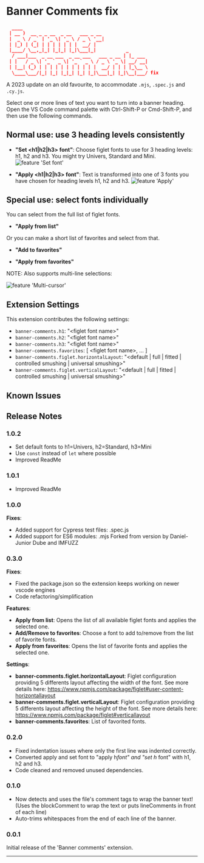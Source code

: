 # Banner Comments fix

```json
  ____
 | __ )  __ _ _ __  _ __   ___ _ __
 |  _ \ / _` | '_ \| '_ \ / _ \ '__|
 | |_) | (_| | | | | | | |  __/ |
 |____/ \__,_|_| |_|_| |_|\___|_|           _
  / ___|___  _ __ ___  _ __ ___   ___ _ __ | |_ ___
 | |   / _ \| '_ ` _ \| '_ ` _ \ / _ \ '_ \| __/ __|
 | |__| (_) | | | | | | | | | | |  __/ | | | |_\__ \
  \____\___/|_| |_| |_|_| |_| |_|\___|_| |_|\__|___/ fix
```

A 2023 update on an old favourite, to accommodate `.mjs`, `.spec.js` and `.cy.js`.

Select one or more lines of text you want to turn into a banner heading. Open the VS Code command palette with Ctrl-Shift-P or Cmd-Shift-P, and then use the following commands.

## Normal use: use 3 heading levels consistently

- **"Set <h1|h2|h3> font"**: Choose figlet fonts to use for 3 heading levels: h1, h2 and h3. You might try Univers, Standard and Mini.
  ![feature 'Set font'](images/banner-comments-set-font.gif)

- **"Apply <h1|h2|h3> font"**: Text is transformed into one of 3 fonts you have chosen for heading levels h1, h2 and h3.
  ![feature 'Apply'](images/banner-comments-apply.gif)

## Special use: select fonts individually

You can select from the full list of figlet fonts.

- **"Apply from list"**

Or you can make a short list of favorites and select from that.

- **"Add to favorites"**

- **"Apply from favorites"**

NOTE: Also supports multi-line selections:

![feature 'Multi-cursor'](images/banner-comments-multi-line.gif)

## Extension Settings

This extension contributes the following settings:

- `banner-comments.h1`: "\<figlet font name\>"
- `banner-comments.h2`: "\<figlet font name\>"
- `banner-comments.h3`: "\<figlet font name\>"
- `banner-comments.favorites`: [ \<figlet font name\>, ... ]
- `banner-comments.figlet.horizontalLayout`: "\<default | full | fitted | controlled smushing | universal smushing\>"
- `banner-comments.figlet.verticalLayout`: "\<default | full | fitted | controlled smushing | universal smushing\>"

## Known Issues

## Release Notes

### 1.0.2

- Set default fonts to h1=Univers, h2=Standard, h3=Mini
- Use `const` instead of `let` where possible
- Improved ReadMe

### 1.0.1

- Improved ReadMe

### 1.0.0

**Fixes**:

- Added support for Cypress test files: .spec.js
- Added support for ES6 modules: .mjs
  Forked from version by Daniel-Junior Dube and IMFUZZ

### 0.3.0

**Fixes**:

- Fixed the package.json so the extension keeps working on newer vscode engines
- Code refactoring/simplification

**Features**:

- **Apply from list**: Opens the list of all available figlet fonts and applies the selected one.
- **Add/Remove to favorites**: Choose a font to add to/remove from the list of favorite fonts.
- **Apply from favorites**: Opens the list of favorite fonts and applies the selected one.

**Settings**:

- **banner-comments.figlet.horizontalLayout**: Figlet configuration providing 5 differents layout affecting the width of the font. See more details here: <https://www.npmjs.com/package/figlet#user-content-horizontallayout>
- **banner-comments.figlet.verticalLayout**: Figlet configuration providing 5 differents layout affecting the height of the font. See more details here: <https://www.npmjs.com/package/figlet#verticallayout>
- **banner-comments.favorites**: List of favorited fonts.

### 0.2.0

- Fixed indentation issues where only the first line was indented correctly.
- Converted apply and set font to "apply h*font" and "set h* font" with h1, h2 and h3.
- Code cleaned and removed unused dependencies.

### 0.1.0

- Now detects and uses the file's comment tags to wrap the banner text! (Uses the blockComment to wrap the text or puts lineComments in front of each line)
- Auto-trims whitespaces from the end of each line of the banner.

### 0.0.1

Initial release of the 'Banner comments' extension.

---
